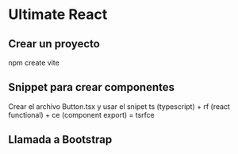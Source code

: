 # Ultimate React

## Crear un proyecto

npm create vite

## Snippet para crear componentes

Crear el archivo Button.tsx y usar el snipet ts (typescript) + rf (react functional) + ce (component export) = tsrfce

## Llamada a Bootstrap

